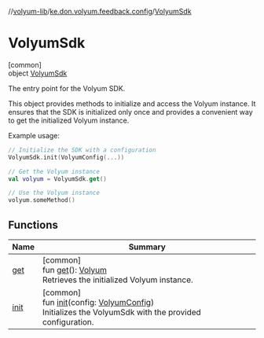 //[volyum-lib](../../../index.md)/[ke.don.volyum.feedback.config](../index.md)/[VolyumSdk](index.md)

# VolyumSdk

[common]\
object [VolyumSdk](index.md)

The entry point for the Volyum SDK.

This object provides methods to initialize and access the Volyum instance. It ensures that the SDK is initialized only once and provides a convenient way to get the initialized Volyum instance.

Example usage:

```kotlin
// Initialize the SDK with a configuration
VolyumSdk.init(VolyumConfig(...))

// Get the Volyum instance
val volyum = VolyumSdk.get()

// Use the Volyum instance
volyum.someMethod()
```

## Functions

| Name | Summary |
|---|---|
| [get](get.md) | [common]<br>fun [get](get.md)(): [Volyum](../-volyum/index.md)<br>Retrieves the initialized Volyum instance. |
| [init](init.md) | [common]<br>fun [init](init.md)(config: [VolyumConfig](../-volyum-config/index.md))<br>Initializes the VolyumSdk with the provided configuration. |